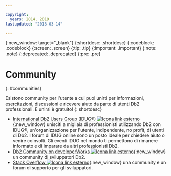 ```yaml
---

copyright:
  years: 2014, 2019
lastupdated: "2018-03-14"

---
```


<!-- Attribute definitions --> 
{:new_window: target="_blank"}
{:shortdesc: .shortdesc}
{:codeblock: .codeblock}
{:screen: .screen}
{:tip: .tip}
{:important: .important}
{:note: .note}
{:deprecated: .deprecated}
{:pre: .pre}

# Community
{: #communities}

Esistono community per l'utente a cui puoi unirti per informazioni, esercitazioni, discussioni e ricevere aiuto da parte di utenti Db2 professionali. E unirsi è gratuito!
{: shortdesc}

* [International Db2 Users Group (IDUG®) ![Icona link esterno](../../icons/launch-glyph.svg "Icona link esterno")](https://www.idug.org/){:new_window} unisciti a migliaia di professionisti utilizzando Db2 con IDUG®, un'organizzazione per l'utente, indipendente, no profit, di utenti di Db2. I forum di IDUG online sono un posto ideale per chiedere aiuto o venire coinvolti. Gli eventi IDUG nel mondo ti permettono di rimanere informato e di imparare da altri professionisti Db2.
* [Db2 Community on developerWorks ![Icona link esterno](../../icons/launch-glyph.svg "Icona link esterno")](https://developer.ibm.com/data/db2/){:new_window} un community di sviluppatori Db2.
* [Stack Overflow ![Icona link esterno](../../icons/launch-glyph.svg "Icona link esterno")](https://stackoverflow.com/users/login?ssrc=anon_ask&returnurl=https%3a%2f%2fstackoverflow.com%2fquestions%2fask%3ftags%3ddashdb){:new_window} una community e un forum di supporto per gli sviluppatori.

